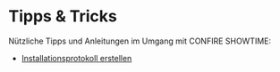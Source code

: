 # Tipps & Tricks

Nützliche Tipps und Anleitungen im Umgang mit CONFIRE SHOWTIME:

* [Installationsprotokoll erstellen]

[Installationsprotokoll erstellen]: installation-log.md